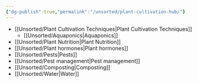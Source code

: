 ```yaml
---
{"dg-publish":true,"permalink":"/unsorted/plant-cultivation-hub/"}
---
```



- [[Unsorted/Plant Cultivation Techniques\|Plant Cultivation Techniques]]
	- [[Unsorted/Aquaponics\|Aquaponics]]
- [[Unsorted/Plant Nutrition\|Plant Nutrition]]
- [[Unsorted/Plant hormones\|Plant hormones]]
- [[Unsorted/Pests\|Pests]]
- [[Unsorted/Pest management\|Pest management]]
- [[Unsorted/Composting\|Composting]]
- [[Unsorted/Water\|Water]]